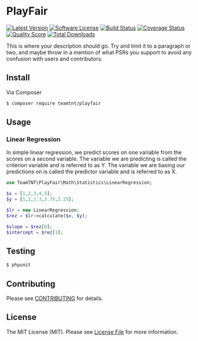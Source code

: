 # PlayFair

[![Latest Version](https://img.shields.io/github/release/thephpleague/skeleton.svg?style=flat-square)](https://github.com/thephpleague/skeleton/releases)
[![Software License](https://img.shields.io/badge/license-MIT-brightgreen.svg?style=flat-square)](LICENSE.md)
[![Build Status](https://img.shields.io/travis/thephpleague/skeleton/master.svg?style=flat-square)](https://travis-ci.org/thephpleague/skeleton)
[![Coverage Status](https://img.shields.io/scrutinizer/coverage/g/thephpleague/skeleton.svg?style=flat-square)](https://scrutinizer-ci.com/g/thephpleague/skeleton/code-structure)
[![Quality Score](https://img.shields.io/scrutinizer/g/thephpleague/skeleton.svg?style=flat-square)](https://scrutinizer-ci.com/g/thephpleague/skeleton)
[![Total Downloads](https://img.shields.io/packagist/dt/league/skeleton.svg?style=flat-square)](https://packagist.org/packages/league/skeleton)

This is where your description should go. Try and limit it to a paragraph or two, and maybe throw in a mention of what
PSRs you support to avoid any confusion with users and contributors.

## Install

Via Composer

``` bash
$ composer require teamtnt/playfair
```

## Usage
### Linear Regression

In simple linear regression, we predict scores on one variable from the scores on a second variable. The variable we are
predicting is called the criterion variable and is referred to as Y. The variable we are basing our predictions on is
called the predictor variable and is referred to as X.

``` php
use TeamTNT\PlayFair\Math\Statistics\LinearRegression;

$x = [1,2,3,4,5];
$y = [1,2,1.3,3.75,2.25];

$lr = new LinearRegression;
$rez = $lr->calculate($x, $y);

$slope = $rez[0];
$intercept = $rez[1];
```

## Testing

``` bash
$ phpunit
```

## Contributing

Please see [CONTRIBUTING](https://github.com/teamtnt/playfair/blob/master/CONTRIBUTING.md) for details.

## License

The MIT License (MIT). Please see [License File](LICENSE.md) for more information.
